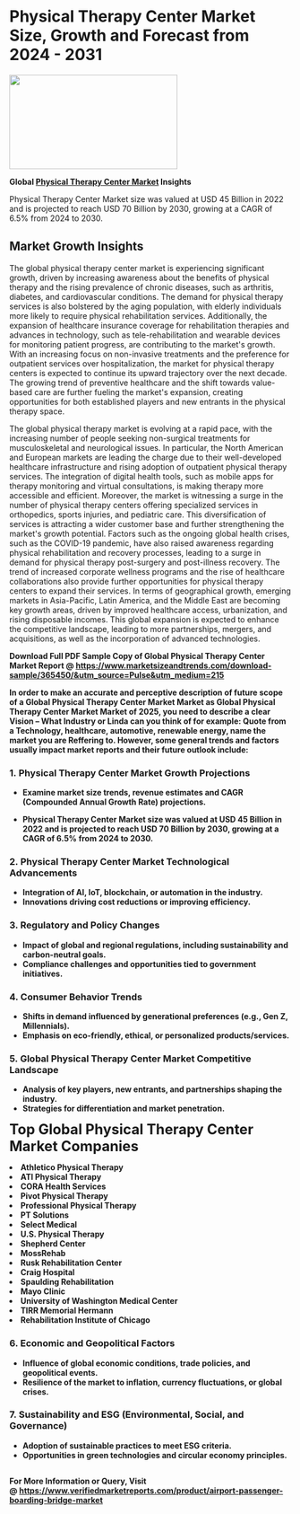 <H1>Physical Therapy Center Market Size, Growth and Forecast from 2024 - 2031</H1><img class="aligncenter size-medium wp-image-584254" src="https://thirdeyenews.in/wp-content/uploads/2024/09/Global-Market-Research-300x168.jpeg" alt="" width="300" height="168" /><p><strong>Global&nbsp;<a href="https://www.marketsizeandtrends.com/download-sample/365450/&amp;utm_source=Pulse&amp;utm_medium=215">Physical Therapy Center Market</a> Insights</strong></p><p>Physical Therapy Center Market size was valued at USD 45 Billion in 2022 and is projected to reach USD 70 Billion by 2030, growing at a CAGR of 6.5% from 2024 to 2030.</p><p><h2>Market Growth Insights</h2> <p>The global physical therapy center market is experiencing significant growth, driven by increasing awareness about the benefits of physical therapy and the rising prevalence of chronic diseases, such as arthritis, diabetes, and cardiovascular conditions. The demand for physical therapy services is also bolstered by the aging population, with elderly individuals more likely to require physical rehabilitation services. Additionally, the expansion of healthcare insurance coverage for rehabilitation therapies and advances in technology, such as tele-rehabilitation and wearable devices for monitoring patient progress, are contributing to the market's growth. With an increasing focus on non-invasive treatments and the preference for outpatient services over hospitalization, the market for physical therapy centers is expected to continue its upward trajectory over the next decade. The growing trend of preventive healthcare and the shift towards value-based care are further fueling the market's expansion, creating opportunities for both established players and new entrants in the physical therapy space.</p> <p><strong></strong></p> <p>The global physical therapy market is evolving at a rapid pace, with the increasing number of people seeking non-surgical treatments for musculoskeletal and neurological issues. In particular, the North American and European markets are leading the charge due to their well-developed healthcare infrastructure and rising adoption of outpatient physical therapy services. The integration of digital health tools, such as mobile apps for therapy monitoring and virtual consultations, is making therapy more accessible and efficient. Moreover, the market is witnessing a surge in the number of physical therapy centers offering specialized services in orthopedics, sports injuries, and pediatric care. This diversification of services is attracting a wider customer base and further strengthening the market's growth potential. Factors such as the ongoing global health crises, such as the COVID-19 pandemic, have also raised awareness regarding physical rehabilitation and recovery processes, leading to a surge in demand for physical therapy post-surgery and post-illness recovery. The trend of increased corporate wellness programs and the rise of healthcare collaborations also provide further opportunities for physical therapy centers to expand their services. In terms of geographical growth, emerging markets in Asia-Pacific, Latin America, and the Middle East are becoming key growth areas, driven by improved healthcare access, urbanization, and rising disposable incomes. This global expansion is expected to enhance the competitive landscape, leading to more partnerships, mergers, and acquisitions, as well as the incorporation of advanced technologies. <p><strong></p><p><span class=""><strong>Download Full PDF Sample Copy of Global Physical Therapy Center Market Report</strong> @ <a href="https://www.marketsizeandtrends.com/download-sample/365450/&amp;utm_source=Pulse&amp;utm_medium=215" target="_blank">https://www.marketsizeandtrends.com/download-sample/365450/&amp;utm_source=Pulse&amp;utm_medium=215</a></span></p><p>In order to make an accurate and perceptive description of future scope of a Global&nbsp;Physical Therapy Center Market Market as Global&nbsp;Physical Therapy Center Market Market of 2025, you need to describe a clear Vision &ndash; What Industry or Linda can you think of for example: Quote from a Technology, healthcare, automotive, renewable energy, name the market you are Reffering to. However, some general trends and factors usually impact market reports and their future outlook include:</p><h3>1.&nbsp;<strong>Physical Therapy Center Market Growth Projections</strong></h3><ul><li>Examine market size trends, revenue estimates and CAGR (Compounded Annual Growth Rate) projections.</li><li><p>Physical Therapy Center Market size was valued at USD 45 Billion in 2022 and is projected to reach USD 70 Billion by 2030, growing at a CAGR of 6.5% from 2024 to 2030.</p></li></ul><h3>2.&nbsp;<strong>Physical Therapy Center Market Technological Advancements</strong></h3><ul><li>Integration of AI, IoT, blockchain, or automation in the industry.</li><li>Innovations driving cost reductions or improving efficiency.</li></ul><h3>3.&nbsp;<strong>Regulatory and Policy Changes</strong></h3><ul><li>Impact of global and regional regulations, including sustainability and carbon-neutral goals.</li><li>Compliance challenges and opportunities tied to government initiatives.</li></ul><h3>4.&nbsp;<strong>Consumer Behavior Trends</strong></h3><ul><li>Shifts in demand influenced by generational preferences (e.g., Gen Z, Millennials).</li><li>Emphasis on eco-friendly, ethical, or personalized products/services.</li></ul><h3>5.&nbsp;<strong>Global Physical Therapy Center Market Competitive Landscape</strong></h3><ul><li>Analysis of key players, new entrants, and partnerships shaping the industry.</li><li>Strategies for differentiation and market penetration.</li></ul><p data-pm-slice="1 1 []"><span style="color: inherit; font-family: inherit; font-size: 25px;">Top Global Physical Therapy Center Market Companies</span></p><div class="" data-test-id=""><p><li>Athletico Physical Therapy</li><li> ATI Physical Therapy</li><li> CORA Health Services</li><li> Pivot Physical Therapy</li><li> Professional Physical Therapy</li><li> PT Solutions</li><li> Select Medical</li><li> U.S. Physical Therapy</li><li> Shepherd Center</li><li> MossRehab</li><li> Rusk Rehabilitation Center</li><li> Craig Hospital</li><li> Spaulding Rehabilitation</li><li> Mayo Clinic</li><li> University of Washington Medical Center</li><li> TIRR Memorial Hermann</li><li> Rehabilitation Institute of Chicago</li></p></div><h3>6.&nbsp;<strong>Economic and Geopolitical Factors</strong></h3><ul><li>Influence of global economic conditions, trade policies, and geopolitical events.</li><li>Resilience of the market to inflation, currency fluctuations, or global crises.</li></ul><h3>7.&nbsp;<strong>Sustainability and ESG (Environmental, Social, and Governance)</strong></h3><ul><li>Adoption of sustainable practices to meet ESG criteria.</li><li>Opportunities in green technologies and circular economy principles.</li></ul><h2><strong style="font-size: 14px;">For More Information or Query, Visit @&nbsp;</strong><a style="background-color: #ffffff; font-size: 14px;" href="https://www.marketsizeandtrends.com/report/physical-therapy-center-market/" target="_blank">https://www.verifiedmarketreports.com/product/airport-passenger-boarding-bridge-market</a></h2>

